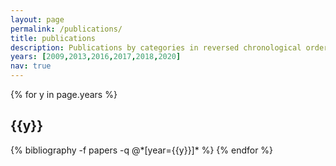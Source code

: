```yaml
---
layout: page
permalink: /publications/
title: publications
description: Publications by categories in reversed chronological order. generated by jekyll-scholar.
years: [2009,2013,2016,2017,2018,2020]
nav: true
---
```


<div class="publications">

{% for y in page.years %}
  <h2 class="year">{{y}}</h2>
  {% bibliography -f papers -q @*[year={{y}}]* %}
{% endfor %}

</div>
